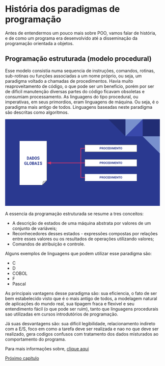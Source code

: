 # História dos paradigmas de programação

Antes de entendermos um pouco mais sobre POO, vamos falar de história, e de como um programa era desenvolvido até a disseminação da programação orientada a objetos.

## Programação estruturada (modelo procedural)
Esse modelo consistia numa sequencia de instruções, comandos, rotinas, sub-rotinas ou funções associadas a um nome próprio, ou seja, um paradigma voltado a chamadas de procedimentos. Havia muito reaproveitamento de código, o que pode ser um beneficio, porém por ser de dificil manutenção diversas partes do código ficavam obsoletas e consumiam processamento.
As linguagens do tipo procedural, ou imperativas, em seus primordios, eram linguagens de máquina. Ou seja, é o paradigma mais antigo de todos. Linguagens baseadas neste paradigma são descritas como algoritmos.

![diagrama procedural](img/procedural.png)

A essencia da programação estruturada se resume a tres conceitos:
- A descrição de estados de uma máquina abstrata por valores de um conjunto de variáveis;
- Reconhecedores desses estados - expressões compostas por relações entre esses valores ou os resultados de operações utilizando valores;
- Comandos de atribuição e controle.

Alguns exemplos de linguagens que podem utilizar esse paradigma são:
- C
- D
- COBOL
- F
- Pascal

As principais vantagens desse paradigma são: sua eficiencia, o fato de ser bem estabelecido visto que é o mais antigo de todos, a modelagem natural de aplicações do mundo real, sua tipagem fraca e flexivel e seu entendimento fácil (o que pode ser ruim), tanto que linguagens procedurais sao utilizadas em cursos introdutórios de programação.

Já suas desvantagens são: sua difícil legibilidade, relacionamento indireto com a E/S, foco em como a tarefa deve ser realizada e nao no que deve ser realizado, gera codigos confusos com tratamento dos dados misturados ao comportamento do programa.

Para mais informações sobre, [clique aqui](https://pt.wikipedia.org/wiki/Programa%C3%A7%C3%A3o_imperativa#Origens)

[Próximo capítulo](introducaoAPOO/IntroducaoAPOO.md)